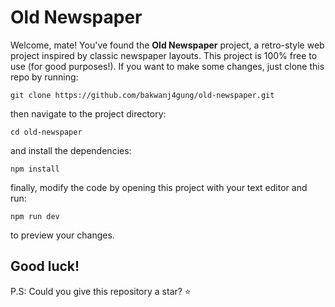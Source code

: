 # Old Newspaper

Welcome, mate! You've found the **Old Newspaper** project, a retro-style web project inspired by classic newspaper layouts. This project is 100% free to use (for good purposes!). If you want to make some changes, just clone this repo by running:
```
git clone https://github.com/bakwanj4gung/old-newspaper.git
```

then navigate to the project directory:
```
cd old-newspaper
```

and install the dependencies:
```
npm install
```

finally, modify the code by opening this project with your text editor and run:
```
npm run dev
```

to preview your changes.

Good luck!
---
P.S: Could you give this repository a star? ⭐
